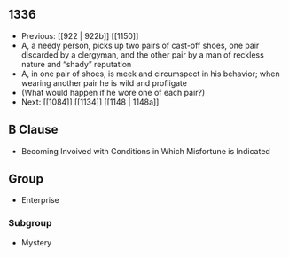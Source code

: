## 1336
- Previous: [[922 | 922b]] [[1150]] 
- A, a needy person, picks up two pairs of cast-off shoes, one pair discarded by a clergyman, and the other pair by a man of reckless nature and “shady” reputation
- A, in one pair of shoes, is meek and circumspect in his behavior; when wearing another pair he is wild and profligate
- (What would happen if he wore one of each pair?)
- Next: [[1084]] [[1134]] [[1148 | 1148a]] 

## B Clause
- Becoming Invoived with Conditions in Which Misfortune is Indicated

## Group
- Enterprise

### Subgroup
- Mystery


